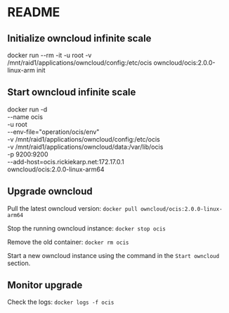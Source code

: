 # README #

## Initialize owncloud infinite scale

docker run --rm -it -u root -v /mnt/raid1/applications/owncloud/config:/etc/ocis owncloud/ocis:2.0.0-linux-arm init

## Start owncloud infinite scale

docker run -d \
    --name ocis \
    -u root \
    --env-file="operation/ocis/env" \
    -v /mnt/raid1/applications/owncloud/config:/etc/ocis \
    -v /mnt/raid1/applications/owncloud/data:/var/lib/ocis \
    -p 9200:9200 \
    --add-host=ocis.rickiekarp.net:172.17.0.1 \
    owncloud/ocis:2.0.0-linux-arm64

## Upgrade owncloud

Pull the latest owncloud version:
`docker pull owncloud/ocis:2.0.0-linux-arm64`

Stop the running owncloud instance:
`docker stop ocis`

Remove the old container:
`docker rm ocis`

Start a new owncloud instance using the command in the `Start owncloud` section.

## Monitor upgrade

Check the logs:
`docker logs -f ocis`